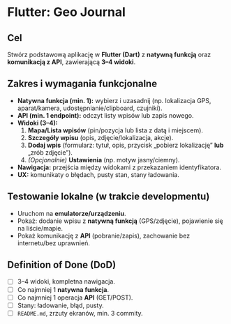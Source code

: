 # Flutter: Geo Journal

## Cel
Stwórz podstawową aplikację w **Flutter (Dart)** z **natywną funkcją** oraz **komunikacją z API**, zawierającą **3–4 widoki**.

## Zakres i wymagania funkcjonalne
- **Natywna funkcja (min. 1):** wybierz i uzasadnij (np. lokalizacja GPS, aparat/kamera, udostępnianie/clipboard, czujniki).
- **API (min. 1 endpoint):** odczyt listy wpisów lub zapis nowego.
- **Widoki (3–4):**
  1. **Mapa/Lista wpisów** (pin/pozycja lub lista z datą i miejscem).
  2. **Szczegóły wpisu** (opis, zdjęcie/lokalizacja, akcje).
  3. **Dodaj wpis** (formularz: tytuł, opis, przycisk „pobierz lokalizację” **lub** „zrób zdjęcie”).
  4. *(Opcjonalnie)* **Ustawienia** (np. motyw jasny/ciemny).
- **Nawigacja:** przejścia między widokami z przekazaniem identyfikatora.
- **UX:** komunikaty o błędach, pusty stan, stany ładowania.


## Testowanie lokalne (w trakcie developmentu)
- Uruchom na **emulatorze/urządzeniu**.
- Pokaż: dodanie wpisu z **natywną funkcją** (GPS/zdjęcie), pojawienie się na liście/mapie.
- Pokaż komunikację z **API** (pobranie/zapis), zachowanie bez internetu/bez uprawnień.

## Definition of Done (DoD)
- [ ] 3–4 widoki, kompletna nawigacja.
- [ ] Co najmniej 1 **natywna funkcja**.
- [ ] Co najmniej 1 operacja **API** (GET/POST).
- [ ] Stany: ładowanie, błąd, pusty.
- [ ] `README.md`, zrzuty ekranów, min. 3 commity.